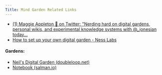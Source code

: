 ```yaml
---
Title: Mind Garden Related Links
---
```



- [(1) Maggie Appleton 🧭 on Twitter: "Nerding hard on digital gardens, personal wikis, and experimental knowledge systems with @\_jonesian today...](https://twitter.com/Mappletons/status/1250532315459194880)
- [How to set up your own digital garden - Ness Labs](https://nesslabs.com/digital-garden-set-up)



#### Gardens:

- [Neil's Digital Garden (doubleloop.net)](https://commonplace.doubleloop.net/)
- [Notebook (salman.io)](https://salman.io/notes/)